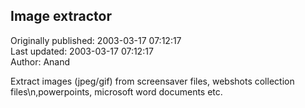 ## Image extractor  
Originally published: 2003-03-17 07:12:17  
Last updated: 2003-03-17 07:12:17  
Author: Anand   
  
Extract images (jpeg/gif) from screensaver files, webshots collection files\n,powerpoints, microsoft word documents etc.